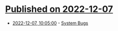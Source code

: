 # [Published on 2022-12-07](index.md)

* [2022-12-07, 10:05:00](https://soylentnews.org/meta/article.pl?sid=22/12/07/103254&from=rss) - [System Bugs](https://soylentnews.org/meta/article.pl?sid=22/12/07/103254&from=rss)

